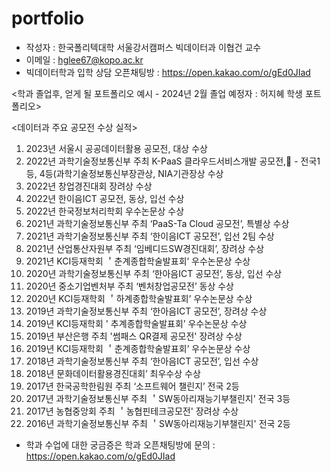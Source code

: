 # portfolio
* 작성자 : 한국폴리텍대학 서울강서캠퍼스 빅데이터과 이협건 교수
* 이메일 : hglee67@kopo.ac.kr
* 빅데이터학과 입학 상담 오픈채팅방 : https://open.kakao.com/o/gEd0JIad

<학과 졸업후, 얻게 될 포트폴리오 예시 - 2024년 2월 졸업 예정자 : 허지혜 학생 포트폴리오>


<데이터과 주요 공모전 수상 실적>

1. 2023년 서울시 공공데이터활용 공모전, 대상 수상
2. 2022년 과학기술정보통신부 주최 K-PaaS 클라우드서비스개발 공모전, - 전국1등, 4등(과학기술정보통신부장관상, NIA기관장상 수상
3. 2022년 창업경진대회 장려상 수상
4. 2022년 한이음ICT 공모전, 동상, 입선 수상
5. 2022년 한국정보처리학회 우수논문상 수상
6. 2021년 과학기술정보통신부 주최 ‘PaaS-Ta Cloud 공모전’, 특별상 수상
7. 2021년 과학기술정보통신부 주최 ‘한이음ICT 공모전’, 입선 2팀 수상
8. 2021년 산업통산자원부 주최 ‘임베디드SW경진대회’, 장려상 수상
9. 2021년 KCI등재학회 ＇춘계종합학술발표회’ 우수논문상 수상
10. 2020년 과학기술정보통신부 주최 ‘한아음ICT 공모전’, 동상, 입선 수상
11. 2020년 중소기업벤처부 주최 ‘벤처창업공모전’ 동상 수상
12. 2020년 KCI등재학회 ＇하계종합학술발표회’ 우수논문상 수상
13. 2019년 과학기술정보통신부 주최 ‘한아음ICT 공모전’, 장려상 수상
14. 2019년 KCI등재학회 ' 추계종합학술발표회’ 우수논문상 수상
15. 2019년 부산은행 주최 '썸패스 QR결제 공모전' 장려상 수상
16. 2019년 KCI등재학회 ＇춘계종합학술발표회’ 우수논문상 수상
17. 2018년 과학기술정보통신부 주최 ‘한아음ICT 공모전’, 입선 수상
18. 2018년 문화데이터활용경진대회’ 최우수상 수상
19. 2017년 한국공학한림원 주최  ‘소프트웨어 챌린지’ 전국 2등
20. 2017년 과학기술정보통신부 주최 ＇SW동아리재능기부챌린지' 전국 3등
21. 2017년 농협중앙회 주최 ＇농협핀테크공모전' 장려상 수상
22. 2016년 과학기술정보통신부 주최 ＇SW동아리재능기부챌린지' 전국 2등

* 학과 수업에 대한 궁금증은 학과 오픈채팅방에 문의 : https://open.kakao.com/o/gEd0JIad

